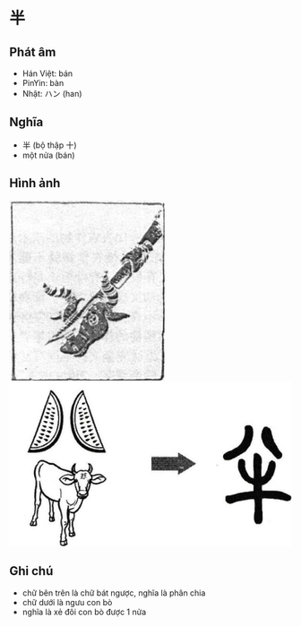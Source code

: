 # 半

## Phát âm
* Hán Việt: bán
* PinYin: bàn
* Nhật: ハン (han)

## Nghĩa
* 半 (bộ thập 十)
* một nửa (bán)

## Hình ảnh
![半](../img/半.1.png)
![半](../img/半.2.png)

## Ghi chú
* chữ bên trên là chữ bát ngược, nghĩa là phân chia
* chữ dưới là ngưu con bò
* nghĩa là xẻ đôi con bò được 1 nửa

<script>window.HANZI_FIELD='半';</script>
